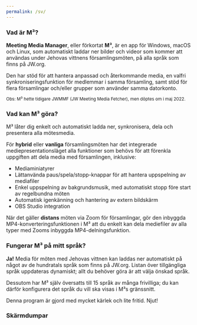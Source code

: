 ```yaml
---
permalink: /sv/
---
```

  
### Vad är M³?

**Meeting Media Manager**, eller förkortat **M³**, är en app för Windows, macOS och Linux, som automatiskt laddar ner bilder och videor som kommer att användas under Jehovas vittnens församlingsmöten, på alla språk som finns på JW.org.

Den har stöd för att hantera anpassad och återkommande media, en valfri synkroniseringsfunktion för medlemmar i samma församling, samt stöd för flera församlingar och/eller grupper som använder samma datorkonto.

<sup>Obs: M³ hette tidigare JWMMF (JW Meeting Media Fetcher), men döptes om i maj 2022.</sup>

### Vad kan M³ göra?

M³ låter dig enkelt och automatiskt ladda ner, synkronisera, dela och presentera alla mötesmedia.

För **hybrid** eller **vanliga** församlingsmöten har det integrerade mediepresentationsläget alla funktioner som behövs för att förenkla uppgiften att dela media med församlingen, inklusive:

- Mediaminiatyrer
- Lättanvända paus/spela/stopp-knappar för att hantera uppspelning av mediafiler
- Enkel uppspelning av bakgrundsmusik, med automatiskt stopp före start av regelbundna möten
- Automatisk igenkänning och hantering av extern bildskärm
- OBS Studio integration

När det gäller **distans** möten via Zoom för församlingar, gör den inbyggda MP4-konverteringsfunktionen i M³ att du enkelt kan dela mediefiler av alla typer med Zooms inbyggda MP4-delningsfunktion.

### Fungerar M³ på mitt språk?

**Ja!** Media för möten med Jehovas vittnen kan laddas ner automatiskt på något av de hundratals språk som finns på JW.org. Listan över tillgängliga språk uppdateras dynamiskt; allt du behöver göra är att välja önskad språk.

Dessutom har M³ själv översatts till 15 språk av många frivilliga; du kan därför konfigurera det språk du vill ska visas i M³s gränssnitt.

Denna program är gjord med mycket kärlek och lite fritid. Njut!

### Skärmdumpar
